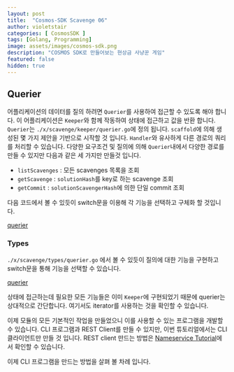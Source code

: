 ```yaml
---
layout: post
title:  "Cosmos-SDK Scavenge 06"
author: violetstair
categories: [ CosmosSDK ]
tags: [Golang, Programming]
image: assets/images/cosmos-sdk.png
description: "COSMOS SDK로 만들어보는 현상금 사냥꾼 게임"
featured: false
hidden: true
---
```


## Querier

어플리케이션의 데이터를 질의 하려면 `Querier`를 사용하여 접근할 수 있도록 해야 합니다.
이 어플리케이션은 `Keeper`와 함께 작동하여 상태에 접근하고 값을 반환 합니다.
`Querier`는 `./x/scavenge/keeper/querier.go`에 정의 됩니다.
`scaffold`에 의해 생성된 몇 가지 제안을 기반으로 시작할 것 입니다. `Handler`와 유사하게 다른 경로의 쿼리를 처리할 수 있습니다.
다양한 요구조건 및 질의에 의해 `Querier`내에서 다양한 경로를 만들 수 있지만 다음과 같은 세 가지만 만들것 입니다.

- `listScavenges` : 모든 scavenges 목록을 조회
- `getScavenge` : `solutionHash`를 key로 하는 scavenge 조회
- `getCommit` : `solutionScavengerHash`에 의한 단일 commit 조회

다음 코드에서 볼 수 있듯이 switch문을 이용해 각 기능을 선택하고 구체화 할 것입니다.

[querier](https://github.com/cosmos/sdk-tutorials/tree/master/scavenge/x/scavenge/keeper/querier.go)

### Types

`./x/scavenge/types/querier.go` 에서 볼 수 있듯이 질의에 대한 기능을 구현하고 switch문을 통해 기능을 선택할 수 있습니다.

[querier](https://github.com/cosmos/sdk-tutorials/tree/master/scavenge/x/scavenge/types/querier.go)

상태에 접근하는데 필요한 모든 기능들은 이미 `Keeper`에 구현되었기 때문에 querier는 상대적으로 간단합니다.
여기서도 iterator를 사용하는 것을 확인할 수 있습니다.

이제 모듈의 모든 기본적인 작업을 만들었으니 이를 사용할 수 있는 프로그램을 개발할 수 있습니다.
CLI 프로그램과 REST Client를 만들 수 있지만, 이번 튜토리얼에서는 CLI 클라이언트만 만들 것 입니다.
REST client 만드는 방법은 [Nameservice Tutorial](https://github.com/cosmos/sdk-tutorials/tree/master/nameservice/tutorial/intro.md)에서 확인할 수 있습니다.

이제 CLI 프로그램을 만드는 방법을 살펴 볼 차례 입니다.
